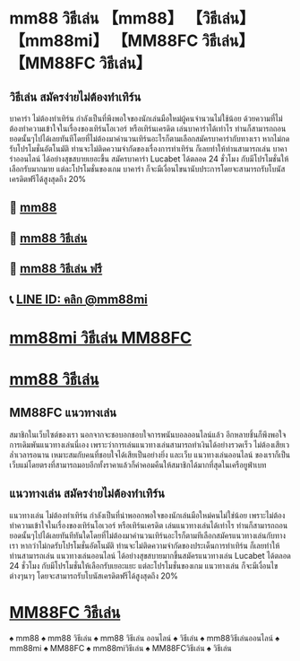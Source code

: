 # mm88 วิธีเล่น 【mm88】 【วิธีเล่น】 【mm88mi】 【MM88FC วิธีเล่น】 【MM88FC วิธีเล่น】

## วิธีเล่น สมัครง่ายไม่ต้องทำเทิร์น
บาคาร่า ไม่ต้องทำเทิร์น กำลังเป็นที่พึงพอใจของนักเล่นมือใหม่ผู้คนจำนวนไม่ใช้น้อย ด้วยความที่ไม่ต้องทำความเข้าใจในเรื่องของเทิร์นโอเวอร์ หรือเทิร์นเครดิต เล่นบาคาร่าได้เท่าไร ท่านก็สามารถถอนยอดนั้นๆไปได้เลยทันทีโดยที่ไม่ต้องมาคำนวนเทิร์นอะไรก็ตามเลือกสมัครบาคาร่ากับทางเรา หากไม่กดรับโปรโมชั่นอัตโนมัติ ท่านจะไม่ติดความจำกัดของเรื่องการทำเทิร์น ก็เลยทำให้ท่านสามารถเล่น บาคาร่าออนไลน์ ได้อย่างสุขสบายเยอะขึ้น สมัครบาคาร่า Lucabet ได้ตลอด 24 ชั่วโมง กับมีโปรโมชั่นให้เลือกรับมากมาย แต่ละโปรโมชั่นของเกม บาคาร่า ก็จะมีเงื่อนไขนานับประการโดยจะสามารถรับโบนัสเครดิตฟรีได้สูงสุดถึง 20%

## 🍺 [mm88](https://liff.line.me/1654532114-m7GQ2Qxj?zean=45)

## 🍺 [mm88 วิธีเล่น](https://liff.line.me/1654532114-m7GQ2Qxj?zean=45)

## 🍺 [mm88 วิธีเล่น ฟรี](https://liff.line.me/1654532114-m7GQ2Qxj?zean=45)

## 📞 [LINE ID: คลิก @mm88mi](https://line.me/R/ti/p/%40131jwaww)

# [mm88mi วิธีเล่น MM88FC](https://liff.line.me/1654532114-m7GQ2Qxj?zean=45)

# [mm88 วิธีเล่น](https://liff.line.me/1654532114-m7GQ2Qxj?zean=45)


## MM88FC แนวทางเล่น
สมาชิกในเว็บไซต์ของเรา นอกจากจะชอบอกชอบใจการพนันบอลออนไลน์แล้ว อีกหลายชิ้นก็พึงพอใจการเดิมพันแนวทางเล่นนี่เอง เพราะว่าการเล่นแนวทางเล่นสามารถทำเงินได้อย่างรวดเร็ว ไม่ต้องเสียเวล่ำเวลารอนาน เหมาะสมกับคนที่ชอบใจได้เสียเป็นอย่างยิ่ง และเว็บ แนวทางเล่นออนไลน์ ของเราก็เป็นเว็บแม่โดยตรงที่สามารถมอบอีกทั้งราคาแล้วก็ค่าคอมคืนให้สมาชิกได้มากที่สุดในเครือยูฟ่าเบท

## แนวทางเล่น สมัครง่ายไม่ต้องทำเทิร์น
แนวทางเล่น ไม่ต้องทำเทิร์น กำลังเป็นที่น่าพออกพอใจของนักเล่นมือใหม่คนไม่ใช่น้อย เพราะไม่ต้องทำความเข้าใจในเรื่องของเทิร์นโอเวอร์ หรือเทิร์นเครดิต เล่นแนวทางเล่นได้เท่าไร ท่านก็สามารถถอนยอดนั้นๆไปได้เลยทันทีทันใดโดยที่ไม่ต้องมาคำนวนเทิร์นอะไรก็ตามทีเลือกสมัครแนวทางเล่นกับทางเรา หากว่าไม่กดรับโปรโมชั่นอัตโนมัติ ท่านจะไม่ติดความจำกัดของประเด็นการทำเทิร์น ก็เลยทำให้ท่านสามารถเล่น แนวทางเล่นออนไลน์ ได้อย่างสุขสบายมากขึ้นสมัครแนวทางเล่น Lucabet ได้ตลอด 24 ชั่วโมง กับมีโปรโมชั่นให้เลือกรับเยอะแยะ แต่ละโปรโมชั่นของเกม แนวทางเล่น ก็จะมีเงื่อนไขต่างๆนาๆ โดยจะสามารถรับโบนัสเครดิตฟรีได้สูงสุดถึง 20%

# [MM88FC วิธีเล่น](https://mm88mi.com/MM88FC-วิธีเล่น/)
♠️ mm88
♠️ mm88 วิธีเล่น
♠️ mm88 วิธีเล่น ออนไลน์
♠️ วิธีเล่น
♠️ mm88วิธีเล่นออนไลน์
♠️ mm88mi
♠️ MM88FC
♠️ mm88miวิธีเล่น
♠️ MM88FCวิธีเล่น
♠️ วิธีเล่น